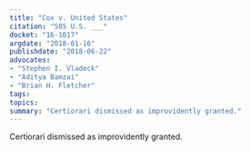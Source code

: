 ```yaml
---
title: "Cox v. United States"
citation: "585 U.S. ___"
docket: "16-1017"
argdate: "2018-01-16"
publishdate: "2018-06-22"
advocates:
- "Stephen I. Vladeck"
- "Aditya Bamzai"
- "Brian H. Fletcher"
tags:
topics:
summary: "Certiorari dismissed as improvidently granted."
---
```

Certiorari dismissed as improvidently granted.

